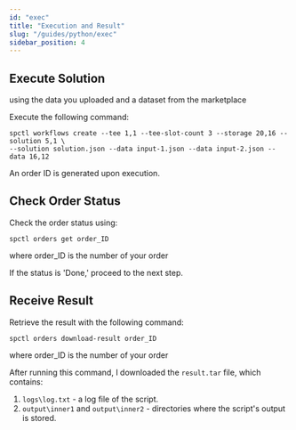 ```yaml
---
id: "exec"
title: "Execution and Result"
slug: "/guides/python/exec"
sidebar_position: 4
---
```


## Execute Solution

using the data you uploaded and a dataset from the marketplace

Execute the following command:

```
spctl workflows create --tee 1,1 --tee-slot-count 3 --storage 20,16 --solution 5,1 \
--solution solution.json --data input-1.json --data input-2.json --data 16,12
```

An order ID is generated upon execution.

## Check Order Status

Check the order status using:

```
spctl orders get order_ID
```

where order_ID is the number of your order

If the status is 'Done,' proceed to the next step.

## Receive Result

Retrieve the result with the following command:

```
spctl orders download-result order_ID
```

where order_ID is the number of your order

After running this command, I downloaded the `result.tar` file, which contains:
1. `logs\log.txt` - a log file of the script.
2. `output\inner1` and `output\inner2` - directories where the script's output is stored.
